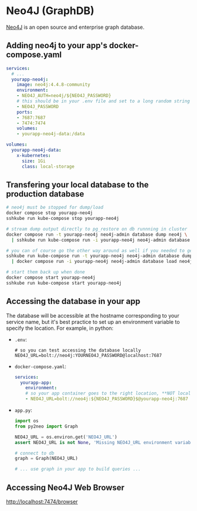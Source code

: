 # Neo4J (GraphDB)

[Neo4J](https://neo4j.com/) is an open source and enterprise graph database.

## Adding neo4j to your app's docker-compose.yaml

```yaml
services:
  # ...
  yourapp-neo4j:
    image: neo4j:4.4.8-community
    environment:
    - NEO4J_AUTH=neo4j/${NEO4J_PASSWORD}
    # this should be in your .env file and set to a long random string
    - NEO4J_PASSWORD
    ports:
    - 7687:7687
    - 7474:7474
    volumes:
    - yourapp-neo4j-data:/data

volumes:
  yourapp-neo4j-data:
    x-kubernetes:
      size: 1Gi
      class: local-storage
```

## Transfering your local database to the production database

```bash
# neo4j must be stopped for dump/load
docker compose stop yourapp-neo4j
sshkube run kube-compose stop yourapp-neo4j

# stream dump output directly to pg_restore on db runnning in cluster
docker compose run -t yourapp-neo4j neo4j-admin database dump neo4j \
  | sshkube run kube-compose run -i yourapp-neo4j neo4j-admin database load neo4j

# you can of course go the other way around as well if you needed to get information from production
sshkube run kube-compose run -t yourapp-neo4j neo4j-admin database dump neo4j \
  | docker compose run -i yourapp-neo4j neo4j-admin database load neo4j

# start them back up when done
docker compose start yourapp-neo4j
sshkube run kube-compose start yourapp-neo4j
```

## Accessing the database in your app

The database will be accessible at the hostname corresponding to your service name, but it's best practice to set up an environment variable to specify the location. For example, in python:

- `.env`:
  ```
  # so you can test accessing the database locally
  NEO4J_URL=bolt://neo4j:YOURNEO4J_PASSWORD@localhost:7687
  ```
- `docker-compose.yaml`:
  ```yaml
  services:
    yourapp-app:
      environment:
      # so your app container goes to the right location, **NOT localhost**
      - NEO4J_URL=bolt://neo4j:${NEO4J_PASSWORD}$@yourapp-neo4j:7687
  ```
- `app.py`:
  ```python
  import os
  from py2neo import Graph

  NEO4J_URL = os.environ.get('NEO4J_URL')
  assert NEO4J_URL is not None, 'Missing NEO4J_URL environment variable to connect to the database'

  # connect to db
  graph = Graph(NEO4J_URL)

  # ... use graph in your app to build queries ...
  ```

## Accessing Neo4J Web Browser

<http://localhost:7474/browser>
